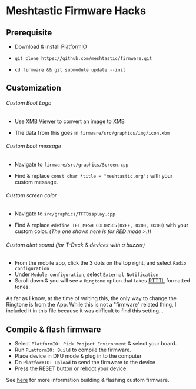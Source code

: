 # Meshtastic Firmware Hacks

## Prerequisite
- Download & install [PlatformIO](https://platformio.org/platformio-ide)

- `git clone https://github.com/meshtastic/firmware.git`

- `cd firmware && git submodule update --init`

## Customization
###### Custom Boot Logo
- Use [XMB Viewer](https://windows87.github.io/xbm-viewer-converter/) to convert an image to XMB

- The data from this goes in `firmware/src/graphics/img/icon.xbm`

###### Custom boot message
- Navigate to `firmware/src/graphics/Screen.cpp`

- Find & replace `const char *title = "meshtastic.org";` with your custom message.

###### Custom screen color
 - Navigate to `src/graphics/TFTDisplay.cpp`

 - Find & replace `#define TFT_MESH COLOR565(0xFF, 0x00, 0x00)` with your custom color. *(The one shown here is for RED mode >:))*

 ###### Custom alert sound (for T-Deck & devices with a buzzer)
 - From the mobile app, click the 3 dots on the top right, and select `Radio configuration`
 - Under `Module configuration`, select `External Notification`
- Scroll down & you will see a `Ringtone` option that takes [RTTTL](https://en.wikipedia.org/wiki/Ring_Tone_Text_Transfer_Language) formatted tones.

As far as I know, at the time of writing this, the only way to change the Ringtone is from the App. While this is not a "firmware" related thing, I included it in this file because it was difficult to find this setting...

 ## Compile & flash firmware
 - Select `PlatformIO: Pick Project Environment` & select your board.
 - Run `PLatformIO: Build` to compile the firmware.
 - Place device in DFU mode & plug in to the computer
 - Do `PlatformIO: Upload` to send the firmware to the device
 - Press the RESET button or reboot your device.

 See [here](https://meshtastic.org/docs/development/firmware/build/) for more information building & flashing custom firmware.